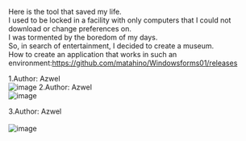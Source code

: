 Here is the tool that saved my life.<br>
I used to be locked in a facility with only computers that I could not download or change preferences on.<br> 
I was tormented by the boredom of my days.<br>
So, in search of entertainment, I decided to create a museum.<br>
How to create an application that works in such an environment:https://github.com/matahino/Windowsforms01/releases


1.Author: Azwel<br>
![image](https://github.com/matahino/drawing/assets/96413690/20f2b01e-15e9-4eb2-bdbe-91bc3260cb90) 
2.Author: Azwel<br>
![image](https://github.com/matahino/drawing/assets/96413690/0921e6e2-cfdf-42e8-a5eb-012323a3ff7b)

3.Author: Azwel<br><br>
![image](https://github.com/matahino/drawing/assets/96413690/90a1ad73-c433-43aa-aea2-5a399cd67846)<br><br>
